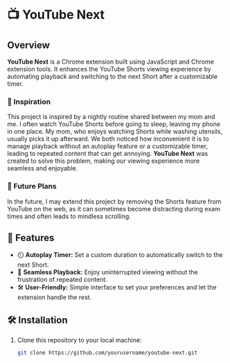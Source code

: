 # 📺 YouTube Next

## Overview

**YouTube Next** is a Chrome extension built using JavaScript and Chrome extension tools. It enhances the YouTube Shorts viewing experience by automating playback and switching to the next Short after a customizable timer. 

### 🌟 Inspiration

This project is inspired by a nightly routine shared between my mom and me. I often watch YouTube Shorts before going to sleep, leaving my phone in one place. My mom, who enjoys watching Shorts while washing utensils, usually picks it up afterward. We both noticed how inconvenient it is to manage playback without an autoplay feature or a customizable timer, leading to repeated content that can get annoying. **YouTube Next** was created to solve this problem, making our viewing experience more seamless and enjoyable.

### 🚀 Future Plans

In the future, I may extend this project by removing the Shorts feature from YouTube on the web, as it can sometimes become distracting during exam times and often leads to mindless scrolling.

## 🔧 Features

- ⏲️ **Autoplay Timer:** Set a custom duration to automatically switch to the next Short.
- 🎥 **Seamless Playback:** Enjoy uninterrupted viewing without the frustration of repeated content.
- 🛠️ **User-Friendly:** Simple interface to set your preferences and let the extension handle the rest.

## 🛠️ Installation

1. Clone this repository to your local machine:
   ```bash
   git clone https://github.com/yourusername/youtube-next.git
